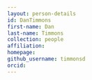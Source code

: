```yaml
---
layout: person-details
id: DanTimmons
first-name: Dan
last-name: Timmons
collection: people
affiliation:
homepage:
github_username: timmonsd
orcid:
---
```

